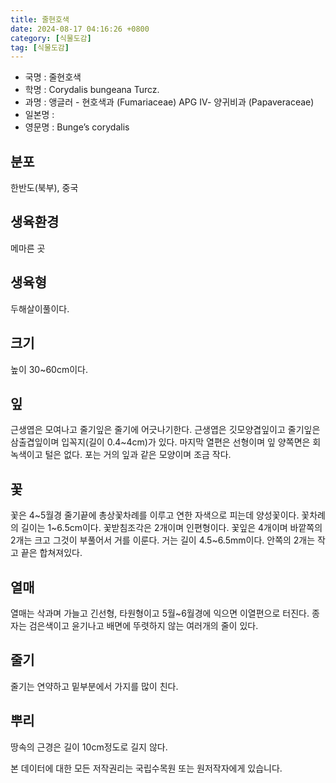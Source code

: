 ```yaml
---
title: 줄현호색
date: 2024-08-17 04:16:26 +0800
category: [식물도감]
tag: [식물도감]
---
```




- 국명 : 줄현호색
- 학명 : Corydalis bungeana Turcz.
- 과명 : 앵글러 - 현호색과 (Fumariaceae) APG Ⅳ- 양귀비과 (Papaveraceae)
- 일본명 : 
- 영문명 : Bunge’s corydalis


## 분포
한반도(북부), 중국
## 생육환경
메마른 곳
## 생육형
두해살이풀이다.
## 크기
높이 30~60cm이다.
## 잎
근생엽은 모여나고 줄기잎은 줄기에 어긋나기한다. 근생엽은 깃모양겹잎이고 줄기잎은 삼출겹잎이며 입꼭지(길이 0.4~4cm)가 있다. 마지막 열편은 선형이며 잎 양쪽면은 회녹색이고 털은 없다. 포는 거의 잎과 같은 모양이며 조금 작다.
## 꽃
꽃은 4~5월경 줄기끝에 총상꽃차례를 이루고 연한 자색으로 피는데 양성꽃이다. 꽃차례의 길이는 1~6.5cm이다. 꽃받침조각은 2개이며 인편형이다. 꽃잎은 4개이며 바깥쪽의 2개는 크고 그것이 부풀어서 거를 이룬다. 거는 길이 4.5~6.5mm이다. 안쪽의 2개는 작고 끝은 합쳐져있다.
## 열매
열매는 삭과며 가늘고 긴선형, 타원형이고 5월~6월경에 익으면 이열편으로 터진다. 종자는 검은색이고 윤기나고 배면에 뚜렷하지 않는 여러개의 줄이 있다.
## 줄기
줄기는 연약하고 밑부분에서 가지를 많이 친다. 
## 뿌리
땅속의 근경은 길이 10cm정도로 길지 않다.






본 데이터에 대한 모든 저작권리는 국립수목원 또는 원저작자에게 있습니다.
